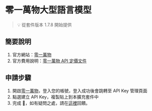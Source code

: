 # 零一萬物大型語言模型

> 💡 從套件版本 1.7.8 開始提供

## 簡要說明

1. 官方網站：[零一萬物](https://www.lingyiwanwu.com/)
2. 官方費用說明：[零一萬物 API 定價文件](https://platform.lingyiwanwu.com/)

## 申請步驟

1. 開啟[零一萬物](https://platform.lingyiwanwu.com/apikeys)，登入您的帳號，登入成功後會跳轉至 API Key 管理頁面
2. 點選建立 API Key，複製貼上到本擴充套件中
3. 完成 🎉，如有疑問之處，請在[這裡](https://github.com/immersive-translate/immersive-translate/issues/137)回饋。
